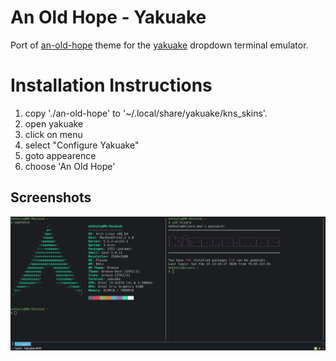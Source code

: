 # An Old Hope - Yakuake
Port of [an-old-hope][an-old-hope] theme for the [yakuake][yakuake] dropdown terminal
emulator.

[an-old-hope]: https://github.com/jesseleite/an-old-hope-syntax-atom
[yakuake]: https://kde.org/applications/system/org.kde.yakuake

# Installation Instructions
1. copy './an-old-hope' to '~/.local/share/yakuake/kns_skins'.
2. open yakuake
3. click on menu
4. select "Configure Yakuake"
5. goto appearence
6. choose 'An Old Hope'

## Screenshots
![yakuake](./yakuake.png)
